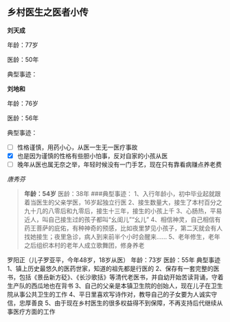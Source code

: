 乡村医生之医者小传
-----------
**刘天成**

年龄：77岁

医龄：50年

典型事迹：
[^demo]:误入医门，从医在当时属无奈之举，因为自己考上的天然气专科学校倒闭
[^demo]:从中医开始入门学习，跟着老药农翻山越岭地去认药、采药、尝药
[^demo]:行医50年，医术高明，为周围的村民服务了整整50年

**刘地和**

年龄：76岁

医龄：56年

典型事迹：

- [ ] 性格谨慎，用药小心，从医一生无一医疗事故
- [x] 也是因为谨慎的性格有些胆小怕事，反对自家的小孩从医
- [ ] 晚年从医也属无奈之举，年轻时候没有一门手艺，现在只有靠看病赚点养老费

*唐秀芬*
>**年龄：54岁**
医龄：38年
###典型事迹：
1、入行年龄小，初中毕业起就跟着当医生的父亲学医，16岁起独立行医
2、接生数量大，接生了本村百分之九十几的八零后和九零后，接生十三年，接生的小孩上千
3、心肠热，平易近人，叫自己接生过的孩子都叫“幺闺儿”“幺儿”
4、相信神灵，自己相信有药王菩萨的庇佑，有种神奇的预感，比如夜里梦见小孩子，第二天就会有人找她接生；夜里急诊，病人到来前半个小时会醒来……
5、老年修生，老年之后组织本村的老年人成立歌舞团，修身养老

罗阳正（儿子罗亚平，今年48岁，18岁从医）
年龄：73岁
医龄：55年
典型事迹
1、镇上历史最悠久的医药世家，知道的祖先都是行医的
2、保存有一套完整的医书，包括《景岳新方砭》、《长沙歌括》等清代老医书，并自幼开始苦读背诵，守着生产队的西瓜地也在背书
3、自己的父亲是本镇卫生院的创始人，现在儿子在卫生院从事公共卫生的工作
4、平日里喜欢写诗作对，教导自己的子女要为人诚实守信，忠厚善良
5、由于现在乡村医生的很多权益得不到保障，不再支持后代继续从事医疗方面的工作
